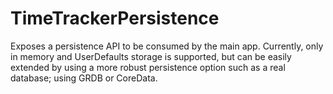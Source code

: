 # TimeTrackerPersistence

Exposes a persistence API to be consumed by the main app. Currently, only in memory and UserDefaults storage
is supported, but can be easily extended by using a more robust persistence option such as a real database;
using GRDB or CoreData.
